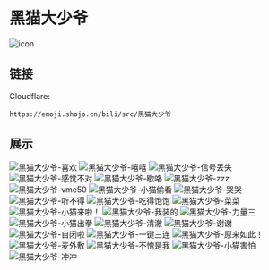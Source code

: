 # 黑猫大少爷
![icon](https://emoji.shojo.cn/bili/src/黑猫大少爷/icon.png)
## 链接
Cloudflare:
```
https://emoji.shojo.cn/bili/src/黑猫大少爷
```
## 展示
![黑猫大少爷-喜欢](https://emoji.shojo.cn/bili/src/黑猫大少爷/黑猫大少爷-喜欢.png)
![黑猫大少爷-嘻嘻](https://emoji.shojo.cn/bili/src/黑猫大少爷/黑猫大少爷-嘻嘻.png)
![黑猫大少爷-信号丢失](https://emoji.shojo.cn/bili/src/黑猫大少爷/黑猫大少爷-信号丢失.png)
![黑猫大少爷-感觉不对](https://emoji.shojo.cn/bili/src/黑猫大少爷/黑猫大少爷-感觉不对.png)
![黑猫大少爷-歇咯](https://emoji.shojo.cn/bili/src/黑猫大少爷/黑猫大少爷-歇咯.png)
![黑猫大少爷-zzz](https://emoji.shojo.cn/bili/src/黑猫大少爷/黑猫大少爷-zzz.png)
![黑猫大少爷-vme50](https://emoji.shojo.cn/bili/src/黑猫大少爷/黑猫大少爷-vme50.png)
![黑猫大少爷-小猫偷看](https://emoji.shojo.cn/bili/src/黑猫大少爷/黑猫大少爷-小猫偷看.png)
![黑猫大少爷-哭哭](https://emoji.shojo.cn/bili/src/黑猫大少爷/黑猫大少爷-哭哭.png)
![黑猫大少爷-听不得](https://emoji.shojo.cn/bili/src/黑猫大少爷/黑猫大少爷-听不得.png)
![黑猫大少爷-吃得饱饱](https://emoji.shojo.cn/bili/src/黑猫大少爷/黑猫大少爷-吃得饱饱.png)
![黑猫大少爷-菜菜](https://emoji.shojo.cn/bili/src/黑猫大少爷/黑猫大少爷-菜菜.png)
![黑猫大少爷-小猫来啦！](https://emoji.shojo.cn/bili/src/黑猫大少爷/黑猫大少爷-小猫来啦！.png)
![黑猫大少爷-我装的](https://emoji.shojo.cn/bili/src/黑猫大少爷/黑猫大少爷-我装的.png)
![黑猫大少爷-力量三](https://emoji.shojo.cn/bili/src/黑猫大少爷/黑猫大少爷-力量三.png)
![黑猫大少爷-小猫出拳](https://emoji.shojo.cn/bili/src/黑猫大少爷/黑猫大少爷-小猫出拳.png)
![黑猫大少爷-清澈](https://emoji.shojo.cn/bili/src/黑猫大少爷/黑猫大少爷-清澈.png)
![黑猫大少爷-谢谢](https://emoji.shojo.cn/bili/src/黑猫大少爷/黑猫大少爷-谢谢.png)
![黑猫大少爷-自闭啦](https://emoji.shojo.cn/bili/src/黑猫大少爷/黑猫大少爷-自闭啦.png)
![黑猫大少爷-一键三连](https://emoji.shojo.cn/bili/src/黑猫大少爷/黑猫大少爷-一键三连.png)
![黑猫大少爷-原来如此！](https://emoji.shojo.cn/bili/src/黑猫大少爷/黑猫大少爷-原来如此！.png)
![黑猫大少爷-麦外敷](https://emoji.shojo.cn/bili/src/黑猫大少爷/黑猫大少爷-麦外敷.png)
![黑猫大少爷-不愧是我](https://emoji.shojo.cn/bili/src/黑猫大少爷/黑猫大少爷-不愧是我.png)
![黑猫大少爷-小猫害怕](https://emoji.shojo.cn/bili/src/黑猫大少爷/黑猫大少爷-小猫害怕.png)
![黑猫大少爷-冲冲](https://emoji.shojo.cn/bili/src/黑猫大少爷/黑猫大少爷-冲冲.png)
